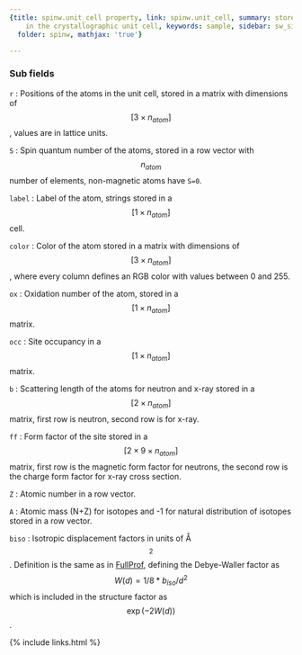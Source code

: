 ```yaml
---
{title: spinw.unit_cell property, link: spinw.unit_cell, summary: stores the atoms
    in the crystallographic unit cell, keywords: sample, sidebar: sw_sidebar, permalink: spinw_unit_cell,
  folder: spinw, mathjax: 'true'}

---
```

 
### Sub fields
 
`r`
: Positions of the atoms in the unit cell, stored in a
  matrix with dimensions of $$[3\times n_{atom}]$$, values are
  in lattice units.
 
`S`
: Spin quantum number of the atoms, stored in a row vector with
  $$n_{atom}$$ number of elements, non-magnetic atoms have `S=0`.
 
`label`
: Label of the atom, strings stored in a $$[1\times n_{atom}]$$
  cell.
 
`color`
: Color of the atom stored in a matrix with dimensions of $$[3\times n_{atom}]$$, where every
  column defines an RGB color with values between 0 and 255.
 
`ox`
: Oxidation number of the atom, stored in a $$[1\times n_{atom}]$$
  matrix.
 
`occ`
: Site occupancy in a $$[1\times n_{atom}]$$ matrix.
 
`b`
: Scattering length of the atoms for neutron and x-ray
  stored in a $$[2\times n_{atom}]$$ matrix, first row is neutron,
  second row is for x-ray.
 
`ff`
: Form factor of the site stored in a $$[2\times 9\times
  n_{atom}]$$ matrix, first row is the magnetic form factor for
  neutrons, the second row is the charge form factor for x-ray
  cross section.
 
`Z`
: Atomic number in a row vector.
 
`A`
: Atomic mass (N+Z) for isotopes and -1 for natural
  distribution of isotopes stored in a row vector.
 
`biso`
: Isotropic displacement factors in units of Å$$^2$$.
  Definition is the same as in
  [FullProf](https://www.ill.eu/sites/fullprof/), defining the
  Debye-Waller factor as $$W(d) = 1/8*b_{iso}/d^2$$ which is
  included in the structure factor as $$\exp(-2W(d))$$.
 

{% include links.html %}
